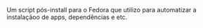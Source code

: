 Um script pós-install para o Fedora que utilizo para automatizar a instalaçãoo de apps, dependências e etc.
